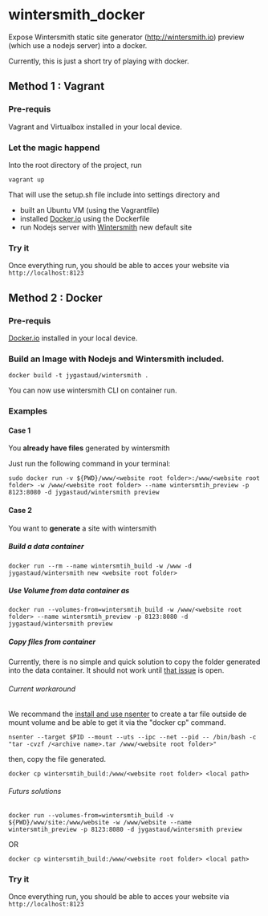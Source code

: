 wintersmith_docker
==================

Expose Wintersmith static site generator (http://wintersmith.io) preview (which use a nodejs server) into a docker.

Currently, this is just a short try of playing with docker.

## Method 1 : Vagrant

### Pre-requis
Vagrant and Virtualbox installed in your local device.

### Let the magic happend

Into the root directory of the project, run 
```
vagrant up
```

That will use the setup.sh file include into settings directory and
* built an Ubuntu VM (using the Vagrantfile)
* installed [Docker.io](http://docker.com) using the Dockerfile
* run Nodejs server with [Wintersmith](http://wintersmith.io) new default site

### Try it
Once everything run, you should be able to acces your website via ```http://localhost:8123```

## Method 2 : Docker

### Pre-requis
[Docker.io](http://docker.com) installed in your local device.

### Build an Image with Nodejs and Wintersmith included.
```
docker build -t jygastaud/wintersmith .
```

You can now use wintersmith CLI on container run.

### Examples

#### Case 1
You **already have files** generated by wintersmith

Just run the following command in your terminal:
```
sudo docker run -v ${PWD}/www/<website root folder>:/www/<website root folder> -w /www/<website root folder> --name wintersmtih_preview -p 8123:8080 -d jygastaud/wintersmith preview
```

#### Case 2
You want to **generate** a site with wintersmith

##### Build a data container
```
docker run --rm --name wintersmtih_build -w /www -d jygastaud/wintersmith new <website root folder>
```

##### Use Volume from data container as
```
docker run --volumes-from=wintersmtih_build -w /www/<website root folder> --name wintersmtih_preview -p 8123:8080 -d jygastaud/wintersmith preview
```

##### Copy files from container
Currently, there is no simple and quick solution to copy the folder generated into the data container.
It should not work until [that issue](https://github.com/docker/docker/issues/1992) is open.

###### Current workaround
We recommand the [install and use nsenter](https://github.com/jpetazzo/nsenter#how-do-i-install-nsenter-with-this) to create a tar file outside de mount volume and be able to get it via the "docker cp" command.

```
nsenter --target $PID --mount --uts --ipc --net --pid -- /bin/bash -c "tar -cvzf /<archive name>.tar /www/<website root folder>"
```
then, copy the file generated.

```
docker cp wintersmtih_build:/www/<website root folder> <local path>
```

###### Futurs solutions
```
docker run --volumes-from=wintersmtih_build -v ${PWD}/www/site:/www/website -w /www/website --name wintersmtih_preview -p 8123:8080 -d jygastaud/wintersmith preview
```

OR

```
docker cp wintersmtih_build:/www/<website root folder> <local path>
```

### Try it
Once everything run, you should be able to acces your website via ```http://localhost:8123```
